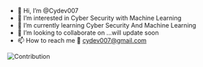 - 👋 Hi, I’m @Cydev007
- 👀 I’m interested in Cyber Security with Machine Learning
- 🌱 I’m currently learning Cyber Security And Machine Learning
- 💞️ I’m looking to collaborate on ...will update soon
- 📫 How to reach me 📧 cydev007@gmail.com

<!---
Cydev007/Cydev007 is a ✨ special ✨ repository because its `README.md` (this file) appears on your GitHub profile.
You can click the Preview link to take a look at your changes.
--->







![Contribution](https://user-images.githubusercontent.com/108612723/181572701-23b31087-9e7a-456a-84a8-4e7cf3b32081.svg)
